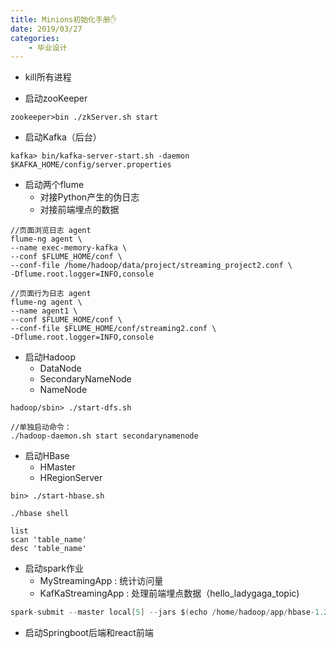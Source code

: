 ```yaml
---
title: Minions初始化手册✋
date: 2019/03/27
categories: 
    - 毕业设计
---
```


* kill所有进程

* 启动zooKeeper

`zookeeper>bin ./zkServer.sh start`

* 启动Kafka（后台）

`kafka> bin/kafka-server-start.sh -daemon $KAFKA_HOME/config/server.properties`

* 启动两个flume
	* 对接Python产生的伪日志
	* 对接前端埋点的数据

```
//页面浏览日志 agent
flume-ng agent \
--name exec-memory-kafka \
--conf $FLUME_HOME/conf \
--conf-file /home/hadoop/data/project/streaming_project2.conf \
-Dflume.root.logger=INFO,console

//页面行为日志 agent
flume-ng agent \
--name agent1 \
--conf $FLUME_HOME/conf \
--conf-file $FLUME_HOME/conf/streaming2.conf \
-Dflume.root.logger=INFO,console
```

* 启动Hadoop
	* DataNode
	* SecondaryNameNode
	* NameNode 

```
hadoop/sbin> ./start-dfs.sh

//单独启动命令：
./hadoop-daemon.sh start secondarynamenode
```

* 启动HBase
	* HMaster
	* HRegionServer 

`bin> ./start-hbase.sh`

```
./hbase shell

list
scan 'table_name'
desc 'table_name'
```

* 启动spark作业
	* MyStreamingApp : 统计访问量
	* KafKaStreamingApp : 处理前端埋点数据（hello_ladygaga_topic)

```java
spark-submit --master local[5] --jars $(echo /home/hadoop/app/hbase-1.2.0-cdh5.7.0/lib/*.jar | tr ' ' ',') --class com.chaoyue.spark.project.scala.MyStreamingApp --packages org.apache.spark:spark-streaming-kafka-0-8_2.11:2.2.0 /home/hadoop/lib/sparktrain-1.0.jar hadoop000:2181 test streamingtopic 1
```

* 启动Springboot后端和react前端